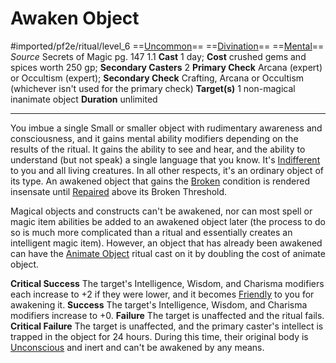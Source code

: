 # Awaken Object
#imported/pf2e/ritual/level_6
==[Uncommon](uncommon.md)== ==[Divination](divination.md)== ==[Mental](mental.md)==
*Source* Secrets of Magic pg. 147 1.1
**Cast** 1 day; **Cost** crushed gems and spices worth 250 gp; **Secondary Casters** 2
**Primary Check** Arcana (expert) or Occultism (expert); **Secondary Check** Crafting, Arcana or Occultism (whichever isn't used for the primary check)
**Target(s)** 1 non-magical inanimate object
**Duration** unlimited

---
You imbue a single Small or smaller object with rudimentary awareness and consciousness, and it gains mental ability modifiers depending on the results of the ritual. It gains the ability to see and hear, and the ability to understand (but not speak) a single language that you know. It's [Indifferent](../../../Conditions/Indifferent.md) to you and all living creatures. In all other respects, it's an ordinary object of its type. An awakened object that gains the [Broken](../../../Conditions/Broken.md) condition is rendered insensate until [Repaired](../../../Activities/Repair.md) above its Broken Threshold.

Magical objects and constructs can't be awakened, nor can most spell or magic item abilities be added to an awakened object later (the process to do so is much more complicated than a ritual and essentially creates an intelligent magic item). However, an object that has already been awakened can have the [Animate Object](Animate%20Object.md) ritual cast on it by doubling the cost of animate object.

**Critical Success** The target's Intelligence, Wisdom, and Charisma modifiers each increase to +2 if they were lower, and it becomes [Friendly](../../../Conditions/Friendly.md) to you for awakening it.
**Success** The target's Intelligence, Wisdom, and Charisma modifiers increase to +0.
**Failure** The target is unaffected and the ritual fails.
**Critical Failure** The target is unaffected, and the primary caster's intellect is trapped in the object for 24 hours. During this time, their original body is [Unconscious](../../../Conditions/Unconscious.md) and inert and can't be awakened by any means.